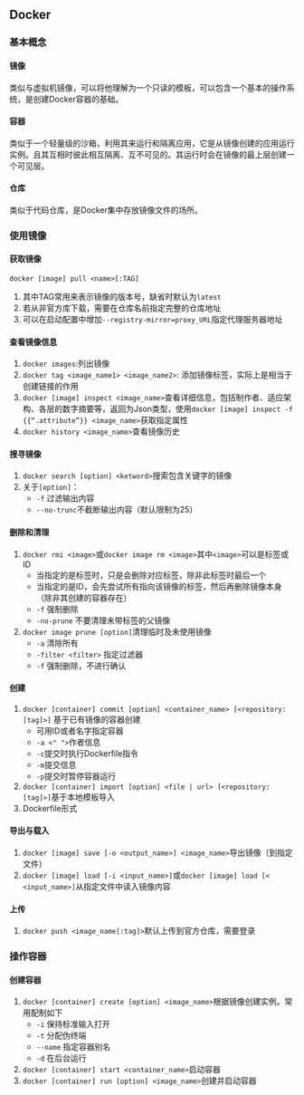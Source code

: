 ## Docker
### 基本概念
#### 镜像
类似与虚拟机镜像，可以将他理解为一个只读的模板，可以包含一个基本的操作系统，是创建Docker容器的基础。
#### 容器
类似于一个轻量级的沙箱，利用其来运行和隔离应用，它是从镜像创建的应用运行实例。且其互相时彼此相互隔离、互不可见的。其运行时会在镜像的最上层创建一个可见层。
#### 仓库
类似于代码仓库，是Docker集中存放镜像文件的场所。
### 使用镜像
#### 获取镜像
`docker [image] pull <name>[:TAG]`
1. 其中TAG常用来表示镜像的版本号，缺省时默认为`latest`
2. 若从非官方库下载，需要在仓库名前指定完整的仓库地址
3. 可以在启动配置中增加`--registry-mirror=proxy_URL`指定代理服务器地址
#### 查看镜像信息
1. `docker images`:列出镜像
2. `docker tag <image_name1> <image_name2>`: 添加镜像标签，实际上是相当于创建链接的作用
3. `docker [image] inspect <image_name>`查看详细信息，包括制作者、适应架构、各层的数字摘要等，返回为Json类型，使用`docker [image] inspect -f {{“.attribute”}} <image_name>`获取指定属性
4. `docker history <image_name>`查看镜像历史
#### 搜寻镜像
1. `docker search [option] <ketword>`搜索包含关键字的镜像
2. 关于`[option]`：
   * `-f` 过滤输出内容
   * `--no-trunc`不截断输出内容（默认限制为25）
#### 删除和清理
1. `docker rmi <image>`或`docker image rm <image>`其中`<image>`可以是标签或ID
   * 当指定的是标签时，只是会删除对应标签，除非此标签时最后一个
   * 当指定的是ID，会先尝试所有指向该镜像的标签，然后再删除镜像本身（除非其创建的容器存在）
   * `-f` 强制删除
   * `-no-prune` 不要清理未带标签的父镜像
2. `docker image prune [option]`清理临时及未使用镜像
   * `-a` 清除所有
   * `-filter <filter>` 指定过滤器
   * `-f` 强制删除，不进行确认
#### 创建
1. `docker [container] commit [option] <container_name> [<repository:[tag]>]` 基于已有镜像的容器创建
   * 可用ID或者名字指定容器
   * `-a <" ">`作者信息
   * `-c`提交时执行Dockerfile指令
   * `-m`提交信息
   * `-p`提交时暂停容器运行
2. `docker [container] import [option] <file | url> [<repository:[tag]>]`基于本地模板导入
3. Dockerfile形式
#### 导出与载入
1. `docker [image] save [-o <output_name>] <image_name>`导出镜像（到指定文件）
2. `docker [image] load [-i <input_name>]`或`docker [image] load [< <input_name>]`从指定文件中读入镜像内容
#### 上传
1. `docker push <image_name[:tag]>`默认上传到官方仓库，需要登录

### 操作容器
#### 创建容器
1. `docker [container] create [option] <image_name>`根据镜像创建实例。常用配制如下
   * `-i` 保持标准输入打开
   * `-t` 分配伪终端
   * `--name` 指定容器别名
   * `-d` 在后台运行
2. `docker [container] start <container_name>`启动容器
3. `docker [container] run [option] <image_name>`创建并启动容器